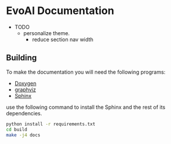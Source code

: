 # EvoAI Documentation

* TODO
    + personalize theme.
        - reduce section nav width

## Building

To make the documentation you will need the following programs:

* [Doxygen](https://www.doxygen.nl)
* [graphviz](https://graphviz.org/)
* [Sphinx](https://www.sphinx-doc.org/en/master/index.html)

use the following command to install the Sphinx and the rest of its dependencies.

```bash
python install -r requirements.txt
cd build
make -j4 docs
```
